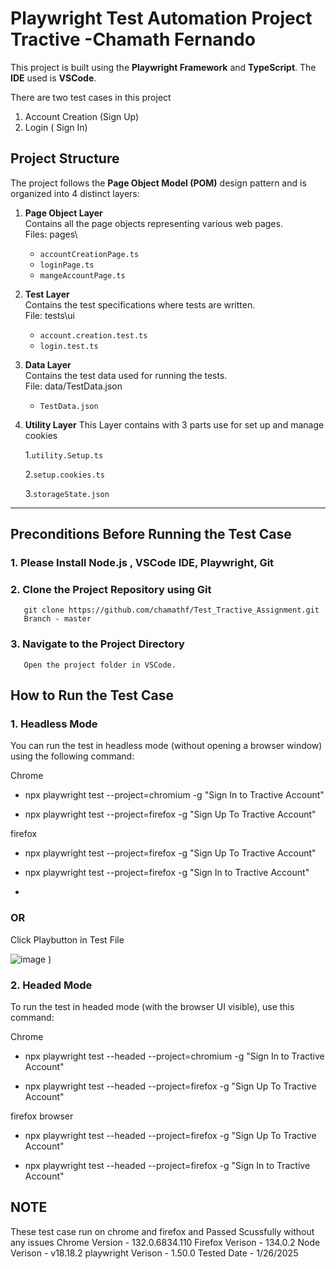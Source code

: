 # Playwright Test Automation Project Tractive -Chamath Fernando

This project is built using the **Playwright Framework** and **TypeScript**. The **IDE** used is **VSCode**.

There are two test cases in this project
1. Account Creation (Sign Up)
2. Login ( Sign In)

## Project Structure

The project follows the **Page Object Model (POM)** design pattern and is organized into 4 distinct layers:

1. **Page Object Layer**  
   Contains all the page objects representing various web pages.  
   Files:  pages\
   - `accountCreationPage.ts`
   - `loginPage.ts`
   - `mangeAccountPage.ts`

2. **Test Layer**  
   Contains the test specifications where tests are written.  
   File:  tests\ui
   - `account.creation.test.ts`
   - `login.test.ts`

3. **Data Layer**  
   Contains the test data used for running the tests.  
   File:  data/TestData.json
   - `TestData.json` 

4. **Utility Layer**
   This Layer contains with 3 parts use for set up and manage cookies 

   1.`utility.Setup.ts`
   
   2.`setup.cookies.ts`
  
   3.`storageState.json`

--- 

## Preconditions Before Running the Test Case

### 1. Please Install Node.js , VSCode IDE, Playwright, Git

### 2. Clone the Project Repository using Git

       git clone https://github.com/chamathf/Test_Tractive_Assignment.git
       Branch - master

### 3. Navigate to the Project Directory
       Open the project folder in VSCode.

##  How to Run the Test Case

### 1. Headless Mode
   You can run the test in headless mode (without opening a browser window) using the following command:

   Chrome 
   
   - npx playwright test --project=chromium -g "Sign In to Tractive Account"

   - npx playwright test --project=firefox -g "Sign Up To Tractive Account"
   
   
   firefox 

   - npx playwright test --project=firefox -g "Sign Up To Tractive Account"

   - npx playwright test --project=firefox -g "Sign In to Tractive Account"
   - 
   ### OR

   Click Playbutton in Test File 

   ![image](https://github.com/user-attachments/assets/53e0d8f8-f16a-4192-97d9-bf66ebf0dbfd)
)

### 2. Headed Mode
   To run the test in headed mode (with the browser UI visible), use this command:

   Chrome
   
   - npx playwright test --headed --project=chromium -g "Sign In to Tractive Account"
   
   - npx playwright test --headed --project=firefox -g "Sign Up To Tractive Account"

   firefox browser

   - npx playwright test --headed --project=firefox -g "Sign Up To Tractive Account"
     
   - npx playwright test --headed --project=firefox -g "Sign In to Tractive Account"


## NOTE
   These test case run on chrome and firefox and Passed Scussfully without any issues
   Chrome Version -   132.0.6834.110
   Firefox Verison - 134.0.2
   Node Verison - v18.18.2
   playwright Verison - 1.50.0
   Tested Date - 1/26/2025
   
